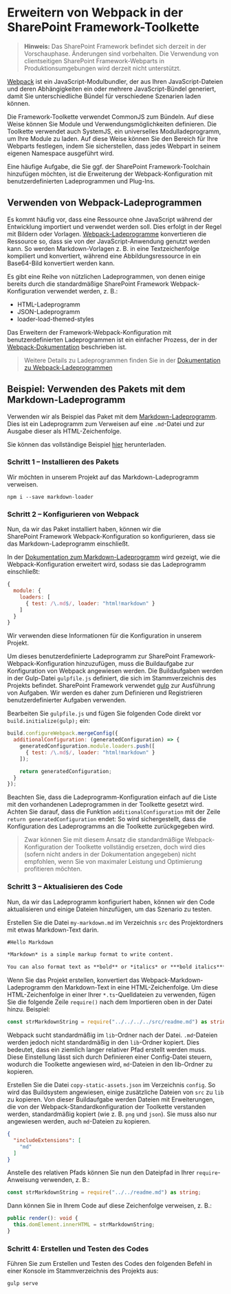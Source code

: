 # <a name="extending-webpack-in-the-sharepoint-framework-toolchain"></a>Erweitern von Webpack in der SharePoint Framework-Toolkette

>**Hinweis:** Das SharePoint Framework befindet sich derzeit in der Vorschauphase. Änderungen sind vorbehalten. Die Verwendung von clientseitigen SharePoint Framework-Webparts in Produktionsumgebungen wird derzeit nicht unterstützt.

[Webpack](https://webpack.github.io/) ist ein JavaScript-Modulbundler, der aus Ihren JavaScript-Dateien und deren Abhängigkeiten ein oder mehrere JavaScript-Bündel generiert, damit Sie unterschiedliche Bündel für verschiedene Szenarien laden können.

Die Framework-Toolkette verwendet CommonJS zum Bündeln. Auf diese Weise können Sie Module und Verwendungsmöglichkeiten definieren. Die Toolkette verwendet auch SystemJS, ein universelles Modulladeprogramm, um Ihre Module zu laden. Auf diese Weise können Sie den Bereich für Ihre Webparts festlegen, indem Sie sicherstellen, dass jedes Webpart in seinem eigenen Namespace ausgeführt wird.

Eine häufige Aufgabe, die Sie ggf. der SharePoint Framework-Toolchain hinzufügen möchten, ist die Erweiterung der Webpack-Konfiguration mit benutzerdefinierten Ladeprogrammen und Plug-Ins.

## <a name="using-webpack-loaders"></a>Verwenden von Webpack-Ladeprogrammen
Es kommt häufig vor, dass eine Ressource ohne JavaScript während der Entwicklung importiert und verwendet werden soll. Dies erfolgt in der Regel mit Bildern oder Vorlagen. [Webpack-Ladeprogramme](https://webpack.github.io/docs/loaders.html) konvertieren die Ressource so, dass sie von der JavaScript-Anwendung genutzt werden kann. So werden Markdown-Vorlagen z. B. in eine Textzeichenfolge kompiliert und konvertiert, während eine Abbildungsressource in ein Base64-Bild konvertiert werden kann.

Es gibt eine Reihe von nützlichen Ladeprogrammen, von denen einige bereits durch die standardmäßige SharePoint Framework Webpack-Konfiguration verwendet werden, z. B.:

- HTML-Ladeprogramm
- JSON-Ladeprogramm
- loader-load-themed-styles

Das Erweitern der Framework-Webpack-Konfiguration mit benutzerdefinierten Ladeprogrammen ist ein einfacher Prozess, der in der [Webpack-Dokumentation](https://webpack.github.io/docs/loaders.html#writing-a-loader) beschrieben ist.

> Weitere Details zu Ladeprogrammen finden Sie in der [Dokumentation zu Webpack-Ladeprogrammen](https://webpack.github.io/docs/loaders.html)

## <a name="example-using-the-markdown-loader-package"></a>Beispiel: Verwenden des Pakets mit dem Markdown-Ladeprogramm
Verwenden wir als Beispiel das Paket mit dem [Markdown-Ladeprogramm](https://www.npmjs.com/package/markdown-loader).  Dies ist ein Ladeprogramm zum Verweisen auf eine `.md`-Datei und zur Ausgabe dieser als HTML-Zeichenfolge.

Sie können das vollständige Beispiel [hier](https://aka.ms/spfx-extend-webpack-sample) herunterladen.

### <a name="step-1---install-the-package"></a>Schritt 1 – Installieren des Pakets
Wir möchten in unserem Projekt auf das Markdown-Ladeprogramm verweisen.

```
npm i --save markdown-loader 
```

### <a name="step-2---configure-webpack"></a>Schritt 2 – Konfigurieren von Webpack 
Nun, da wir das Paket installiert haben, können wir die SharePoint Framework Webpack-Konfiguration so konfigurieren, dass sie das Markdown-Ladeprogramm einschließt. 

In der [Dokumentation zum Markdown-Ladeprogramm](https://github.com/peerigon/markdown-loader) wird gezeigt, wie die Webpack-Konfiguration erweitert wird, sodass sie das Ladeprogramm einschließt:

```JavaScript
{
  module: {
    loaders: [
      { test: /\.md$/, loader: "html!markdown" }
    ]
  }
}
```

Wir verwenden diese Informationen für die Konfiguration in unserem Projekt. 

Um dieses benutzerdefinierte Ladeprogramm zur SharePoint Framework-Webpack-Konfiguration hinzuzufügen, muss die Buildaufgabe zur Konfiguration von Webpack angewiesen werden. Die Buildaufgaben werden in der Gulp-Datei `gulpfile.js` definiert, die sich im Stammverzeichnis des Projekts befindet. SharePoint Framework verwendet [gulp](http://gulpjs.com/) zur Ausführung von Aufgaben. Wir werden es daher zum Definieren und Registrieren benutzerdefinierter Aufgaben verwenden.

Bearbeiten Sie `gulpfile.js` und fügen Sie folgenden Code direkt vor `build.initialize(gulp);` ein:

```JavaScript 
build.configureWebpack.mergeConfig({ 
  additionalConfiguration: (generatedConfiguration) => { 
    generatedConfiguration.module.loaders.push([ 
      { test: /\.md$/, loader: "html!markdown" } 
    ]); 

    return generatedConfiguration; 
  } 
});
```

Beachten Sie, dass die Ladeprogramm-Konfiguration einfach auf die Liste mit den vorhandenen Ladeprogrammen in der Toolkette gesetzt wird. Achten Sie darauf, dass die Funktion `additionalConfiguration` mit der Zeile `return generatedConfiguration` endet: So wird sichergestellt, dass die Konfiguration des Ladeprogramms an die Toolkette zurückgegeben wird. 

> Zwar können Sie mit diesem Ansatz die standardmäßige Webpack-Konfiguration der Toolkette vollständig ersetzen, doch wird dies (sofern nicht anders in der Dokumentation angegeben) nicht empfohlen, wenn Sie von maximaler Leistung und Optimierung profitieren möchten. 

### <a name="step-3---update-your-code"></a>Schritt 3 – Aktualisieren des Code
Nun, da wir das Ladeprogramm konfiguriert haben, können wir den Code aktualisieren und einige Dateien hinzufügen, um das Szenario zu testen. 

Erstellen Sie die Datei `my-markdown.md` im Verzeichnis `src` des Projektordners mit etwas Markdown-Text darin.

```md
#Hello Markdown

*Markdown* is a simple markup format to write content. 

You can also format text as **bold** or *italics* or ***bold italics***  
```

Wenn Sie das Projekt erstellen, konvertiert das Webpack-Markdown-Ladeprogramm den Markdown-Text in eine HTML-Zeichenfolge. Um diese HTML-Zeichenfolge in einer Ihrer `*.ts`-Quelldateien zu verwenden, fügen Sie die folgende Zeile `require()` nach dem Importieren oben in der Datei hinzu. Beispiel:


```TypeScript
const strMarkdownString = require("../../../../src/readme.md") as string;
```

Webpack sucht standardmäßig im `lib`-Ordner nach der Datei. `.md`-Dateien werden jedoch nicht standardmäßig in den `lib`-Ordner kopiert. Dies bedeutet, dass ein ziemlich langer relativer Pfad erstellt werden muss. Diese Einstellung lässt sich durch Definieren einer Config-Datei steuern, wodurch die Toolkette angewiesen wird, `md`-Dateien in den lib-Ordner zu kopieren. 

Erstellen Sie die Datei `copy-static-assets.json` im Verzeichnis `config`. So wird das Buildsystem angewiesen, einige zusätzliche Dateien von `src` zu `lib` zu kopieren. Von dieser Buildaufgabe werden Dateien mit Erweiterungen, die von der Webpack-Standardkonfiguration der Toolkette verstanden werden, standardmäßig kopiert (wie z. B. `png` und `json`). Sie muss also nur angewiesen werden, auch `md`-Dateien zu kopieren.

```JSON
{
  "includeExtensions": [
    "md"
  ]
}
```

Anstelle des relativen Pfads können Sie nun den Dateipfad in Ihrer `require`-Anweisung verwenden, z. B.:

```TypeScript
const strMarkdownString = require("../../readme.md") as string;
```
 
Dann können Sie in Ihrem Code auf diese Zeichenfolge verweisen, z. B.:

``` TypeScript
public render(): void {
  this.domElement.innerHTML = strMarkdownString;
}
```

### <a name="step-4---build-and-test-your-code"></a>Schritt 4: Erstellen und Testen des Codes
Führen Sie zum Erstellen und Testen des Codes den folgenden Befehl in einer Konsole im Stammverzeichnis des Projekts aus:

```
gulp serve
```